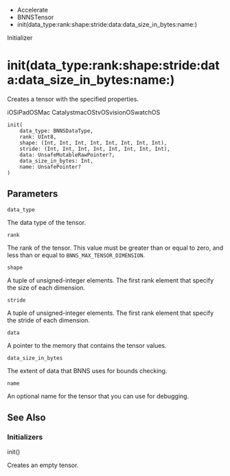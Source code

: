 

- Accelerate
- BNNSTensor
-  init(data_type:rank:shape:stride:data:data_size_in_bytes:name:) 

Initializer

# init(data_type:rank:shape:stride:data:data_size_in_bytes:name:)

Creates a tensor with the specified properties.

iOSiPadOSMac CatalystmacOStvOSvisionOSwatchOS

``` source
init(
    data_type: BNNSDataType,
    rank: UInt8,
    shape: (Int, Int, Int, Int, Int, Int, Int, Int),
    stride: (Int, Int, Int, Int, Int, Int, Int, Int),
    data: UnsafeMutableRawPointer?,
    data_size_in_bytes: Int,
    name: UnsafePointer?
)
```

## Parameters 

`data_type`  

The data type of the tensor.

`rank`  

The rank of the tensor. This value must be greater than or equal to zero, and less than or equal to `BNNS_MAX_TENSOR_DIMENSION`.

`shape`  

A tuple of unsigned-integer elements. The first rank element that specify the size of each dimension.

`stride`  

A tuple of unsigned-integer elements. The first rank element that specify the stride of each dimension.

`data`  

A pointer to the memory that contains the tensor values.

`data_size_in_bytes`  

The extent of data that BNNS uses for bounds checking.

`name`  

An optional name for the tensor that you can use for debugging.

## See Also

### Initializers

init()

Creates an empty tensor.

